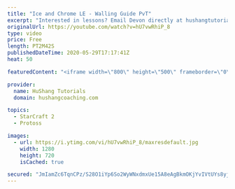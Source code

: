 ```yaml
---
title: "Ice and Chrome LE - Walling Guide PvT"
excerpt: "Interested in lessons? Email Devon directly at hushangtutorials@outlook.com ------------------------------------------------------------------------------------------------------- Want to support HuShang Tutorials directly? Patreon is a website where you can contribute a monthly donation that will help"
originalUrl: https://youtube.com/watch?v=hU7vwRhiP_8
type: video
price: Free
length: PT2M42S
publishedDateTime: 2020-05-29T17:17:41Z
heat: 50

featuredContent: "<iframe width=\"800\" height=\"500\" frameborder=\"0\" src=\"https://www.youtube.com/embed/hU7vwRhiP_8\" allow=\"accelerometer; autoplay; encrypted-media; gyroscope; picture-in-picture\" allowfullscreen></iframe>"

provider:
  name: HuShang Tutorials
  domain: hushangcoaching.com

topics:
  - StarCraft 2
  - Protoss

images:
  - url: https://i.ytimg.com/vi/hU7vwRhiP_8/maxresdefault.jpg
    width: 1280
    height: 720
    isCached: true

secured: "JmIamZc6TqnCPz/S28O1iYp6So2WyWNxdmxUe15A8eAgBkmOKjYvIVtUYs8yjZ7M3OMi1fKTntHeLW/6RgsFdhO5S44CSATHU/B7qch6YdWMA07fwg4ielLUwv/f2PY0cTlYrdUOYJkYk50m0lveNWYHnXkopfOlrikPwhF/HGLKAyn7loPCq/bnGxUSSS/b/1smDyFcYMdJh6Fq7eHgsiFTzijWte0qTzxW+HjAWdHcn6+bJM3HUXQ725GQY7sA4leygCGiQECYcQWYAqGVStOBAaQKigUhtqigPgInOtqgA6Zz5OHMjAlLEcHZDVlqMy5Zu35xWUAWce0ekUn5SoOKDieXdlmxflP9vGYWVKaEcZUJ5qzAzI3ceqL1LsJBNTQRT9BaqbP0s+ZwXrDGQaqwfie4MC5KC2jbibUZSug=;JnG2IOM0P5v6U0jwC1Y3jQ=="
---
```


